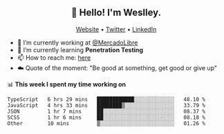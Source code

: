 <h2 align="center">👋 Hello! I'm Weslley.</h2>
<p align="center">
  <a href="http://weslleyneri.com.br">Website</a> •
  <a href="https://twitter.com/Weslley_Neri">Twitter</a> •
  <a href="https://www.linkedin.com/in/weslley-neri-3658908b">LinkedIn</a>
</p>


- 🔭 I’m currently working at [@MercadoLibre](https://github.com/mercadolibre)
- 🌱 I’m currently learning **Penetration Testing**
- 📫 How to reach me: [here](mailto:weslley39@gmail.com)
- ☁️ Quote of the moment: "Be good at something, get good or give up"

📊 **This week I spent my time working on**
<!--START_SECTION:waka-->
```text
TypeScript   6 hrs 29 mins   ████████████░░░░░░░░░░░░░   48.10 % 
JavaScript   4 hrs 33 mins   ████████▒░░░░░░░░░░░░░░░░   33.79 % 
JSON         1 hr 7 mins     ██░░░░░░░░░░░░░░░░░░░░░░░   08.37 % 
SCSS         1 hr 6 mins     ██░░░░░░░░░░░░░░░░░░░░░░░   08.18 % 
Other        10 mins         ▒░░░░░░░░░░░░░░░░░░░░░░░░   01.26 % 
```
<!--END_SECTION:waka-->

<!-- Inspired by https://github.com/gruselhaus/gruselhaus -->